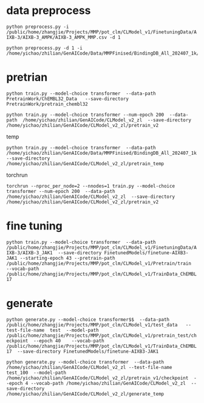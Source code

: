 # data preprocess
`python preprocess.py -i /public/home/zhangjie/Projects/MMP/pot_clm/CLModel_v1/FinetuningData/AIXB-3/AIXB-3_AMPK/AIXB-3_AMPK_MMP.csv -d 1`

```shell
python preprocess.py -d 1 -i /home/yichao/zhilian/GenAICode/Data/MMPFinised/BindingDB_All_202407_1k/BindingDB_All_202407_1k_MMP.csv
```

# pretrian
`python train.py --model-choice transformer  --data-path  PretrainWork/ChEMBL32_Data   --save-directory PretrainWork/pretrain_chembl32`

```shell
python train.py --model-choice transformer --num-epoch 200  --data-path  /home/yichao/zhilian/GenAICode/CLModel_v2_zl  --save-directory /home/yichao/zhilian/GenAICode/CLModel_v2_zl/pretrain_v2
```
temp
```shell
python train.py --model-choice transformer  --data-path  /home/yichao/zhilian/GenAICode/Data/MMPFinised/BindingDB_All_202407_1k  --save-directory /home/yichao/zhilian/GenAICode/CLModel_v2_zl/pretrain_temp
```
torchrun
```shell
torchrun --nproc_per_node=2 --nnodes=1 train.py --model-choice transformer --num-epoch 200  --data-path  /home/yichao/zhilian/GenAICode/CLModel_v2_zl  --save-directory /home/yichao/zhilian/GenAICode/CLModel_v2_zl/pretrain_v2
```

# fine tuning
`python train.py --model-choice transformer  --data-path /public/home/zhangjie/Projects/MMP/pot_clm/CLModel_v1/FinetuningData/AIXB-3/AIXB-3_JAK1  --save-directory FinetunedModels/finetune-AIXB3-JAK1 --starting-epoch 43 --pretrain-path /public/home/zhangjie/Projects/MMP/pot_clm/CLModel_v1/Pretrain/train  --vocab-path /public/home/zhangjie/Projects/MMP/pot_clm/CLModel_v1/TrainData_ChEMBL17`

# generate
` python generate.py --model-choice transformer$$  --data-path  /public/home/zhangjie/Projects/MMP/pot_clm/CLModel_v1/test_data   --test-file-name  test  --model-path /public/home/zhangjie/Projects/MMP/pot_clm/CLModel_v1/pretrain_test/checkpoint  --epoch 40    --vocab-path /public/home/zhangjie/Projects/MMP/pot_clm/CLModel_v1/TrainData_ChEMBL17  --save-directory FinetunedModels/finetune-AIXB3-JAK1 `

```shell
python generate.py --model-choice transformer  --data-path  /home/yichao/zhilian/GenAICode/CLModel_v2_zl --test-file-name  test_100  --model-path /home/yichao/zhilian/GenAICode/CLModel_v2_zl/pretrain_v1/checkpoint  --epoch 4 --vocab-path /home/yichao/zhilian/GenAICode/CLModel_v2_zl  --save-directory /home/yichao/zhilian/GenAICode/CLModel_v2_zl/generate_temp
```